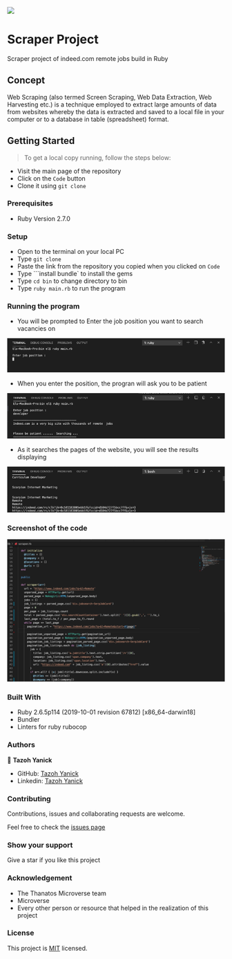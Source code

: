 ![](https://img.shields.io/badge/Microverse-blueviolet)

# Scraper Project 
Scraper project of indeed.com remote jobs build in Ruby

## Concept
Web Scraping (also termed Screen Scraping, Web Data Extraction, Web Harvesting etc.) is a technique employed to extract large amounts of data from websites whereby the data is extracted and saved to a local file in your computer or to a database in table (spreadsheet) format.

## Getting Started
> To get a local copy running, follow the steps below:
- Visit the main page of the repository
- Click on the `Code` button
- Clone it using `git clone`

### Prerequisites
- Ruby Version 2.7.0

### Setup
- Open to the terminal on your local PC
- Type ``` git clone ```
- Paste the link from the repository you copied when you clicked on ```Code```
- Type ```install bundle` to install the gems
- Type `cd bin` to change directory to bin
- Type `ruby main.rb` to run the program

### Running the program
- You will be prompted to Enter the job position you want to search vacancies on

![screenshot](images/screenshot_1.png)

- When you enter the position, the progran will ask you to be patient

![screenshot](images/screenshot_2.png)

- As it searches the pages of the website, you will see the results displaying

![screenshot](images/screenshot_3.png)

### Screenshot of the code

![screenshot](images/screenshot_4.png)

### Built With
- Ruby 2.6.5p114 (2019-10-01 revision 67812) [x86_64-darwin18]
- Bundler
- Linters for ruby rubocop

### Authors
👤 **Tazoh Yanick**

- GitHub: [Tazoh Yanick](https://github.com/t-yanick)
- Linkedin: [Tazoh Yanick](https://linkedin.com/in/tazoh-yanick-5a978764)

### Contributing
Contributions, issues and collaborating requests are welcome.

Feel free to check the [issues page](https://github.com/t-yanick/reddit-scraper/issues)

### Show your support
Give a star if you like this project

### Acknowledgement
- The Thanatos Microverse team
- Microverse
- Every other person or resource that helped in the realization of this project

### License
This project is [MIT]( ) licensed.